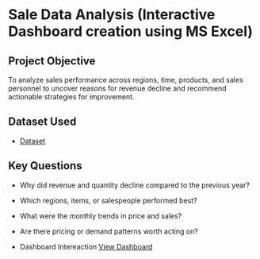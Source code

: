 # Sale Data Analysis (Interactive Dashboard creation using MS Excel)

## Project Objective

To analyze sales performance across regions, time, products, and sales personnel to uncover reasons for revenue decline and recommend actionable strategies for improvement.

## Dataset Used

- <a href="https://github.com/Toxinblaze/Sale-Data-Analysis-Dashboard/blob/main/Sale%20Data%20Analysis.xlsx">Dataset</a>

## Key Questions

- Why did revenue and quantity decline compared to the previous year?

- Which regions, items, or salespeople performed best?

- What were the monthly trends in price and sales?

- Are there pricing or demand patterns worth acting on?

- Dashboard Intereaction <a href="https://github.com/Toxinblaze/Sale-Data-Analysis-Dashboard/blob/main/Sale%20Data%20Analysis.png">View Dashboard</a>

